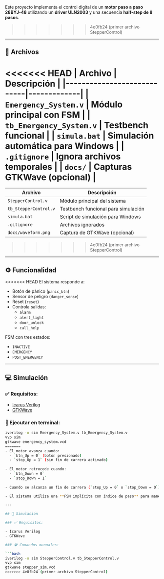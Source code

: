 
Este proyecto implementa el control digital de un **motor paso a paso 28BYJ-48** utilizando un **driver ULN2003** y una secuencia **half-step de 8 pasos**.
>>>>>>> 4e0fb24 (primer archivo StepperControl)

---

## 📁 Archivos

<<<<<<< HEAD
| Archivo                    | Descripción |
|----------------------------|-------------|
| `Emergency_System.v`       | Módulo principal con FSM |
| `tb_Emergency_System.v`    | Testbench funcional |
| `simula.bat`               | Simulación automática para Windows |
| `.gitignore`               | Ignora archivos temporales |
| `docs/`                    | Capturas GTKWave (opcional) |
=======
| Archivo                   | Descripción |
|---------------------------|-------------|
| `StepperControl.v`        | Módulo principal del sistema |
| `tb_StepperControl.v`     | Testbench funcional para simulación |
| `simula.bat`              | Script de simulación para Windows |
| `.gitignore`              | Archivos ignorados |
| `docs/waveform.png`       | Captura de GTKWave (opcional) |
>>>>>>> 4e0fb24 (primer archivo StepperControl)

---

## ⚙️ Funcionalidad

<<<<<<< HEAD
El sistema responde a:

- Botón de pánico (`panic_btn`)
- Sensor de peligro (`danger_sense`)
- Reset (`reset`)
- Controla salidas:
  - `alarm`
  - `alert_light`
  - `door_unlock`
  - `call_help`

FSM con tres estados:

- `INACTIVE`
- `EMERGENCY`
- `POST_EMERGENCY`

---

## 💻 Simulación

### ✅ Requisitos:

- [Icarus Verilog](http://iverilog.icarus.com/)
- [GTKWave](http://gtkwave.sourceforge.net/)

### 🧪 Ejecutar en terminal:

```bash
iverilog -o sim Emergency_System.v tb_Emergency_System.v
vvp sim
gtkwave emergency_system.vcd
=======
- El motor avanza cuando:
  - `btn_Up = 0` (botón presionado)
  - `stop_Up = 1` (sin fin de carrera activado)
  
- El motor retrocede cuando:
  - `btn_Down = 0`
  - `stop_Down = 1`
  
- Cuando se alcanza un fin de carrera (`stop_Up = 0` o `stop_Down = 0`), el motor se bloquea en ese sentido.

- El sistema utiliza una **FSM implícita con índice de paso** para manejar la secuencia `step_out[3:0]` que controla el ULN2003.

---

## 🧪 Simulación

### ✅ Requisitos:

- Icarus Verilog
- GTKWave

### 🛠️ Comandos manuales:

```bash
iverilog -o sim StepperControl.v tb_StepperControl.v
vvp sim
gtkwave stepper_sim.vcd
>>>>>>> 4e0fb24 (primer archivo StepperControl)
